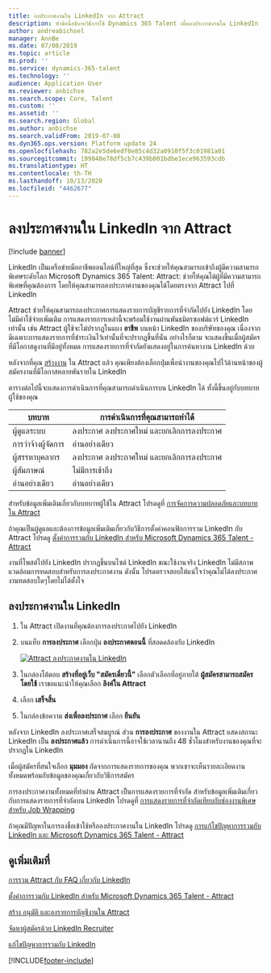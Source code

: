 ```yaml
---
title: ลงประกาศงานใน LinkedIn จาก Attract
description: หัวข้อนี้อธิบายวิธีการใช้ Dynamics 365 Talent เพื่อลงประกาศงานใน LinkedIn
author: andreabichsel
manager: AnnBe
ms.date: 07/08/2019
ms.topic: article
ms.prod: ''
ms.service: dynamics-365-talent
ms.technology: ''
audience: Application User
ms.reviewer: anbichse
ms.search.scope: Core, Talent
ms.custom: ''
ms.assetid: ''
ms.search.region: Global
ms.author: anbichse
ms.search.validFrom: 2019-07-08
ms.dyn365.ops.version: Platform update 24
ms.openlocfilehash: 782a2e5de6edf0e85c4d32a0910f5f3c01981a01
ms.sourcegitcommit: 199848e78df5cb7c439b001bdbe1ece963593cdb
ms.translationtype: HT
ms.contentlocale: th-TH
ms.lasthandoff: 10/13/2020
ms.locfileid: "4462677"
---
```

# <a name="post-jobs-to-linkedin-from-attract"></a>ลงประกาศงานใน LinkedIn จาก Attract

[!include [banner](includes/banner.md)]

LinkedIn เป็นเครือข่ายมืออาชีพออนไลน์ที่ใหญ่ที่สุด ซึ่งจะช่วยให้คุณสามารถเข้าถึงผู้มีความสามารถพิเศษระดับโลก Microsoft Dynamics 365 Talent: Attract: ช่วยให้คุณได้ผู้ที่มีความสามารถพิเศษที่คุณต้องการ โดยให้คุณสามารถลงประกาศงานของคุณได้โดยตรงจาก Attract ไปที่ LinkedIn

Attract ช่วยให้คุณสามารถลงประกาศการแสดงรายการบัญชีรายการที่จำกัดไปยัง LinkedIn โดยไม่มีค่าใช้จ่ายเพิ่มเติม การแสดงรายการเหล่านี้จะพร้อมใช้งานผ่านพันธมิตรซอฟต์แวร์ LinkedIn เท่านั้น เช่น Attract ผู้ใช้จะไม่ปรากฏในแผง **อาชีพ** บนหน้า LinkedIn ของบริษัทของคุณ เนื่องจากมีเฉพาะการแสดงรายการที่ชำระเงินไว้เท่านั้นที่จะปรากฏขึ้นที่นั่น อย่างไรก็ตาม จะแสดงขึ้นเมื่อผู้สมัครที่มีโอกาสดูงานที่มีอยู่ทั้งหมด การแสดงรายการที่จำกัดยังแสดงอยู่ในการค้นหางาน LinkedIn ด้วย

หลังจากที่คุณ [สร้างงาน](./creating-jobs-attract.md) ใน Attract แล้ว คุณเพียงต้องเลือกปุ่มเพื่อนำงานของคุณไปไว้ด้านหน้าของผู้สมัครงานที่มีโอกาสหลายพันรายใน LinkedIn

ตารางต่อไปนี้จะแสดงการดำเนินการที่คุณสามารถดำเนินการบน LinkedIn ได้ ทั้งนี้ขึ้นอยู่กับบทบาทผู้ใช้ของคุณ

| บทบาท | การดำเนินการที่คุณสามารถทำได้ |
|---|---|
| ผู้ดูแลระบบ | ลงประกาศ ลงประกาศใหม่ และยกเลิกการลงประกาศ |
| การว่าจ้างผู้จัดการ | อ่านอย่างเดียว |
| ผู้สรรหาบุคลากร | ลงประกาศ ลงประกาศใหม่ และยกเลิกการลงประกาศ |
| ผู้สัมภาษณ์ | ไม่มีการเข้าถึง |
| อ่านอย่างเดียว | อ่านอย่างเดียว |

สำหรับข้อมูลเพิ่มเติมเกี่ยวกับบทบาทผู้ใช้ใน Attract โปรดดูที่ [การจัดการความปลอดภัยและบทบาทใน Attract](./security-attract.md)

ถ้าคุณเป็นผู้ดูแลและต้องการข้อมูลเพิ่มเติมเกี่ยวกับวิธีการตั้งค่าคอนฟิกการรวม LinkedIn กับ Attract โปรดดู [ตั้งค่าการรวมกับ LinkedIn สำหรับ Microsoft Dynamics 365 Talent - Attract](./attract-admin-linkedin.md)

งานที่โพสต์ไปยัง LinkedIn ปรากฏขึ้นบนไซต์ LinkedIn ขณะใช้งานจริง LinkedIn ไม่มีสภาพแวดล้อมการทดสอบสำหรับการลงประกาศงาน ดังนั้น โปรดตรวจสอบให้แน่ใจว่าคุณไม่ได้ลงประกาศงานทดสอบใดๆโดยไม่ได้ตั้งใจ

## <a name="post-jobs-to-linkedin"></a>ลงประกาศงานใน LinkedIn

1. ใน Attract เปิดงานที่คุณต้องการลงประกาศไปยัง LinkedIn
2. บนแท็บ **การลงประกาศ** เลือกปุ่ม **ลงประกาศตอนนี้** ที่สอดคล้องกับ LinkedIn

    [![Attract ลงประกาศงานใน LinkedIn](./media/attract-post-job-to-linkedin.png)](./media/attract-post-job-to-linkedin.png)

3. ในกล่องโต้ตอบ **สร้างที่อยู่เว็บ "สมัครเดี๋ยวนี้"** เลือกตัวเลือกที่อยู่ภายใต้ **ผู้สมัครสามารถสมัครโดยใช้** เราขอแนะนำให้คุณเลือก **ลิงค์ใน Attract**
4. เลือก **เสร็จสิ้น**
5. ในกล่องข้อความ **ส่งเพื่อลงประกาศ** เลือก **ยืนยัน**

หลังจาก LinkedIn ลงประกาศเสร็จสมบูรณ์ ส่วน **การลงประกาศ** ของงานใน Attract แสดงสถานะ LinkedIn เป็น **ลงประกาศแล้ว** การดำเนินการนี้อาจใช้เวลานานถึง 48 ชั่วโมงสำหรับงานของคุณที่จะปรากฏใน LinkedIn

เมื่อผู้สมัครที่สนใจเลือก **มุมมอง** ถัดจากการแสดงรายการของคุณ พวกเขาจะเห็นรายละเอียดงานทั้งหมดพร้อมกับข้อมูลของคุณเกี่ยวกับวิธีการสมัคร

การลงประกาศงานทั้งหมดที่ทำผ่าน Attract เป็นการแสดงรายการที่จำกัด สำหรับข้อมูลเพิ่มเติมเกี่ยวกับการแสดงรายการที่จำกัดบน LinkedIn โปรดดูที่ [การแสดงรายการที่จำกัดเทียบกับช่องงานพิเศษสำหรับ Job Wrapping](https://www.linkedin.com/help/recruiter/answer/79049)

ถ้าคุณมีปัญหาในการลงชื่อเข้าใช้หรือลงประกาศงานใน LinkedIn โปรดดู [การแก้ไขปัญหาการรวมกับ LinkedIn และ Microsoft Dynamics 365 Talent - Attract](./attract-troubleshoot-linkedin.md)

## <a name="see-also"></a>ดูเพิ่มเติมที่

[การรวม Attract กับ FAQ เกี่ยวกับ LinkedIn](./attract-linkedin-faq.md)

[ตั้งค่าการรวมกับ LinkedIn สำหรับ Microsoft Dynamics 365 Talent - Attract](./attract-admin-linkedin.md)

[สร้าง อนุมัติ และลงรายการบัญชีงานใน Attract](./creating-jobs-attract.md)

[จัดหาผู้สมัครด้วย LinkedIn Recruiter](./attract-linkedin-recruiter.md)

[แก้ไขปัญหาการรวมกับ LinkedIn](./attract-troubleshoot-linkedin.md)


[!INCLUDE[footer-include](../includes/footer-banner.md)]